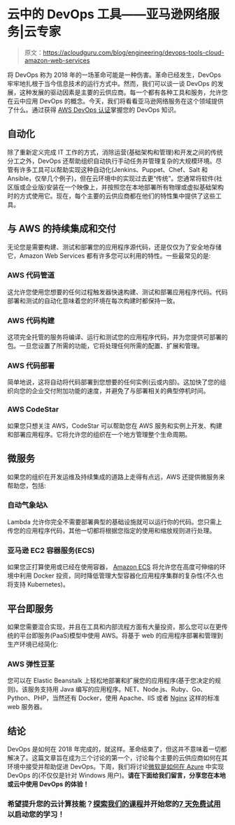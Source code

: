 # 云中的 DevOps 工具——亚马逊网络服务|云专家

> 原文：<https://acloudguru.com/blog/engineering/devops-tools-cloud-amazon-web-services>

将 DevOps 称为 2018 年的一场革命可能是一种伤害。革命已经发生，DevOps 牢牢地扎根于当今信息技术的运行方式中。然而，我们可以谈一谈 DevOps 的发展，这种发展的驱动因素是主要的云供应商。每一个都有各种工具和服务，允许您在云中应用 DevOps 的概念。今天，我们将看看亚马逊网络服务在这个领域提供了什么。通过获得 [AWS DevOps 认证](https://acloudguru.com/course/aws-certified-devops-engineer-professional)掌握您的 DevOps 知识。

## 自动化

除了重新定义完成 IT 工作的方式，消除运营(基础架构和管理)和开发之间的传统分工之外，DevOps 还帮助组织自动执行手动任务并管理复杂的大规模环境。尽管有许多工具可以帮助实现这种自动化(Jenkins、Puppet、Chef、Salt 和 Ansible，仅举几个例子)，但在云环境中的实现过去更“传统”。您通常将软件(社区版或企业版)安装在一个映像上，并按照您在本地部署所有物理或虚拟基础架构时的方式使用它。现在，每个主要的云供应商都在他们的特性集中提供了这些工具。

## 与 AWS 的持续集成和交付

无论您是需要构建、测试和部署您的应用程序源代码，还是仅仅为了安全地存储它，Amazon Web Services 都有许多您可以利用的特性。一些最常见的是:

### AWS 代码管道

这允许您使用您想要的任何过程触发器快速构建、测试和部署应用程序代码。代码部署和测试的自动化意味着您的环境在每次构建时都保持一致。

### AWS 代码构建

这项完全托管的服务将编译、运行和测试您的应用程序代码，并为您提供可部署的包。一旦您设置了所需的功能，它将处理任何所需的配置、扩展和管理。

### AWS 代码部署

简单地说，这将自动将代码部署到您想要的任何实例(云或内部)。这加快了您的组织向您的企业交付附加功能的速度，并避免了与部署相关的典型停机时间。

### AWS CodeStar

如果您只想关注 AWS，CodeStar 可以帮助您在 AWS 服务和实例上开发、构建和部署应用程序。它将允许您的组织在一个地方管理整个生命周期。

## 微服务

如果您的组织在开发运维及持续集成的道路上走得有点远，AWS 还提供微服务来帮助您，包括:

### 自动气象站λ

Lambda 允许你完全不需要部署典型的基础设施就可以运行你的代码。您只需上传您的应用程序代码，其他一切都将根据您指定的使用和缩放规则进行处理。

### 亚马逊 EC2 容器服务(ECS)

如果您正打算使用或已经在使用容器， [Amazon ECS](https://linuxacademy.com/blog/amazon-web-services-2/deploying-a-containerized-flask-application-with-aws-ecs-and-docker/) 将允许您在高度可伸缩的环境中利用 Docker 投资，同时降低管理大型容器化应用程序集群的复杂性(不久也将支持 Kubernetes)。

## 平台即服务

如果您需要混合实现，并且在工具和内部流程方面有大量投资，那么您可以在更传统的平台即服务(PaaS)模型中使用 AWS。将基于 web 的应用程序部署和管理到生产环境已经简化:

### AWS 弹性豆茎

您可以在 Elastic Beanstalk 上轻松地部署和扩展您的应用程序(基于您决定的规则)。该服务支持用 Java 编写的应用程序。NET、Node.js、Ruby、Go、Python、PHP，当然还有 Docker，使用 Apache、IIS 或者 [Nginx](https://linuxacademy.com/blog/devops/announcing-the-nginx-deep-dive/) 这样的标准 web 服务器。

## 结论

DevOps 是如何在 2018 年完成的，就这样。革命结束了，但这并不意味着一切都解决了。这篇文章旨在成为三个讨论的第一个，讨论每个主要的云供应商如何在其环境中接受并帮助促进 DevOps。下周，我们将讨论[微软是如何在 Azure](https://linuxacademy.com/blog/devops/devops-tools-in-the-cloud-microsoft-azure/) 中实现 DevOps 的(不仅仅是针对 Windows 用户)。**请在下面给我们留言，分享您在本地或云中使用 DevOps 的体验！**

### 希望提升您的云计算技能？[探索我们的课程](https://linuxacademy.com/library/type/Course/)并开始您的[7 天免费试用](https://linuxacademy.com/pricing/)以启动您的学习！
